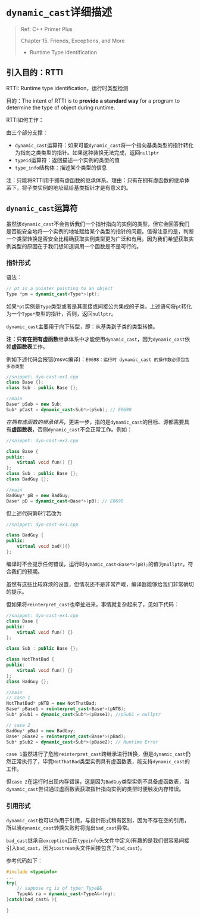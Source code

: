 # `dynamic_cast`详细描述

> Ref: C++ Primer Plus
>
> Chapter 15. Friends, Exceptions, and More
>
> * Runtime Type identification



## 引入目的：RTTI

RTTI: Runtime type identification，运行时类型检测

目的：The intent of RTTI is to **provide a standard way** for a program to determine the type of object during runtime.



RTTI如何工作：

由三个部分支撑：

* `dynamic_cast`运算符：如果可能`dynamic_cast`将一个指向基类类型的指针转化为指向之类类型的指针。如果这种装换无法完成，返回`nullptr`
* `typeid`运算符：返回描述一个实例的类型的值
* `type_info`结构体：描述某个类型的信息

注：只能将RTTI用于拥有虚函数的继承体系。理由：只有在拥有虚函数的继承体系下，将子类实例的地址赋给基类指针才是有意义的。



## `dynamic_cast`运算符

虽然该`dynamic_cast`不会告诉我们一个指针指向的实例的类型，但它会回答我们是否能安全地将一个实例的地址赋给某个类型的指针的问题。值得注意的是，判断一个类型转换是否安全比精确获取实例类型更为广泛和有用。因为我们希望获取实例类型的原因在于我们想知道调用一个函数是不是可行的。



### 指针形式

语法：

```c++
// pt is a pointer pointing to an object
Type *pm = dynamic_cast<Type*>(pt);
```

如果`*pt`实例是`Type`类型或者是其直接或间接公共集成的子类，上述语句将`pt`转化为一个`Type*`类型的指针，否则，返回`nullptr`。

`dynamic_cast`主要用于向下转型，即：从基类到子类的类型转换。



**注：**只有在拥有**虚函数**继承体系中才能使用`dynamic_cast`，因为`dynamic_cast`依赖**虚函数表**工作。

例如下述代码会报错(msvc编译)：`E0698：运行时 dynamic_cast 的操作数必须包含多态类型`

```c++
//snippet: dyn-cast-ex1.cpp
class Base {};
class Sub : public Base {};

//main
Base* pSub = new Sub;
Sub* pCast = dynamic_cast<Sub*>(pSub); // E0698
```

*在拥有虚函数的继承体系*，更进一步，指的是`dynamic_cast`的目标、源都需要具有**虚函数表**，否侧`dynamic_cast`不会正常工作。例如：

```c++
//snippet: dyn-cast-ex2.cpp

class Base {
public:
	virtual void fun() {}
};
class Sub : public Base {};
class BadGuy {};

//main
BadGuy* pB = new BadGuy;
Base* pD = dynamic_cast<Base*>(pB); // E0698
```

但上述代码第6行若改为

```c++
//snippet: dyn-cast-ex3.cpp

class BadGuy {
public:
    virtual void bad(){}
};
```

编译时不会提示任何错误，运行时`dynamic_cast<Base*>(pB);`的值为`nullptr`，符合我们的预期。



虽然有这些比较麻烦的设置，但情况还不是非常严峻，编译器能够给我们非常确切的提示。

但如果将`reinterpret_cast`也牵扯进来，事情就复杂起来了，见如下代码：

```c++
//snippet: dyn-cast-ex4.cpp
class Base {
public:
	virtual void fun() {}
};

class Sub : public Base {};

class NotThatBad {
public:
	virtual void fun() {}
};
class BadGuy {};

//main
// case 1
NotThatBad* pNTB = new NotThatBad;
Base* pBase1 = reinterpret_cast<Base*>(pNTB);
Sub* pSub1 = dynamic_cast<Sub*>(pBase1); //pSub1 = nullptr

// case 2
BadGuy* pBad = new BadGuy;
Base* pBase2 = reinterpret_cast<Base*>(pBad);
Sub* pSub2 = dynamic_cast<Sub*>(pBase2); // Runtime Error
```

`case 1`虽然进行了危险`reinterpret_cast`跨继承进行转换，但是`dynamic_cast`仍然正常执行了，毕竟`NotThatBad`类型实例具有虚函数表，能支持`dynamic_cast`的工作。

但`case 2`在运行时出现内存错误，这是因为`BadGuy`类型实例不具备虚函数表，当`dynamic_cast`尝试通过虚函数表获取指针指向实例的类型时便触发内存错误。



### 引用形式

`dynamic_cast`也可以作用于引用，与指针形式稍有区别，因为不存在空的引用，所以当`dynamic_cast`转换失败时将抛出`bad_cast`异常。

`bad_cast`继承自`exception`且在`typeinfo`头文件中定义(有趣的是我们很容易间接引入`bad_cast`，因为`iostream`头文件间接包含了`bad_cast`)。

参考代码如下：

```c++
#include <typeinfo>
...
try{
    // suppose rg is of type: TypeB&
    TypeA& ra = dynamic_cast<TypeA&>(rg);
}catch(bad_cast& ){
    
}
```



